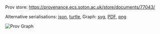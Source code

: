 
Prov store: https://provenance.ecs.soton.ac.uk/store/documents/77043/
	
Alternative serialisations: [json](https://provenance.ecs.soton.ac.uk/store/documents/77043.json), [turtle](https://provenance.ecs.soton.ac.uk/store/documents/77043.ttl), 
Graph: [svg](https://provenance.ecs.soton.ac.uk/store/documents/77043.svg), [PDF](https://provenance.ecs.soton.ac.uk/store/documents/77043.pdf), [png](https://provenance.ecs.soton.ac.uk/store/documents/77043.png)

![Prov Graph](https://provenance.ecs.soton.ac.uk/store/documents/77043.png)

		